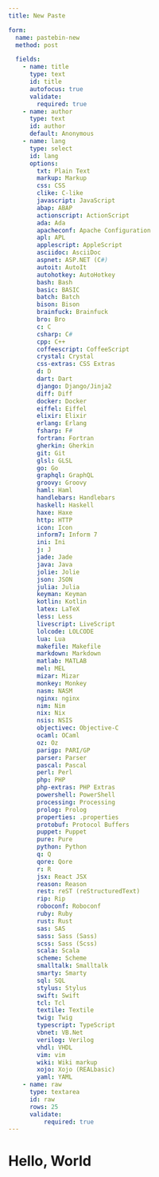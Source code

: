 ```yaml
---
title: New Paste

form:
  name: pastebin-new
  method: post

  fields:
    - name: title
      type: text
      id: title
      autofocus: true
      validate:
        required: true
    - name: author
      type: text
      id: author
      default: Anonymous
    - name: lang
      type: select
      id: lang
      options:
        txt: Plain Text
        markup: Markup
        css: CSS
        clike: C-like
        javascript: JavaScript
        abap: ABAP
        actionscript: ActionScript
        ada: Ada
        apacheconf: Apache Configuration
        apl: APL
        applescript: AppleScript
        asciidoc: AsciiDoc
        aspnet: ASP.NET (C#)
        autoit: AutoIt
        autohotkey: AutoHotkey
        bash: Bash
        basic: BASIC
        batch: Batch
        bison: Bison
        brainfuck: Brainfuck
        bro: Bro
        c: C
        csharp: C#
        cpp: C++
        coffeescript: CoffeeScript
        crystal: Crystal
        css-extras: CSS Extras
        d: D
        dart: Dart
        django: Django/Jinja2
        diff: Diff
        docker: Docker
        eiffel: Eiffel
        elixir: Elixir
        erlang: Erlang
        fsharp: F#
        fortran: Fortran
        gherkin: Gherkin
        git: Git
        glsl: GLSL
        go: Go
        graphql: GraphQL
        groovy: Groovy
        haml: Haml
        handlebars: Handlebars
        haskell: Haskell
        haxe: Haxe
        http: HTTP
        icon: Icon
        inform7: Inform 7
        ini: Ini
        j: J
        jade: Jade
        java: Java
        jolie: Jolie
        json: JSON
        julia: Julia
        keyman: Keyman
        kotlin: Kotlin
        latex: LaTeX
        less: Less
        livescript: LiveScript
        lolcode: LOLCODE
        lua: Lua
        makefile: Makefile
        markdown: Markdown
        matlab: MATLAB
        mel: MEL
        mizar: Mizar
        monkey: Monkey
        nasm: NASM
        nginx: nginx
        nim: Nim
        nix: Nix
        nsis: NSIS
        objectivec: Objective-C
        ocaml: OCaml
        oz: Oz
        parigp: PARI/GP
        parser: Parser
        pascal: Pascal
        perl: Perl
        php: PHP
        php-extras: PHP Extras
        powershell: PowerShell
        processing: Processing
        prolog: Prolog
        properties: .properties
        protobuf: Protocol Buffers
        puppet: Puppet
        pure: Pure
        python: Python
        q: Q
        qore: Qore
        r: R
        jsx: React JSX
        reason: Reason
        rest: reST (reStructuredText)
        rip: Rip
        roboconf: Roboconf
        ruby: Ruby
        rust: Rust
        sas: SAS
        sass: Sass (Sass)
        scss: Sass (Scss)
        scala: Scala
        scheme: Scheme
        smalltalk: Smalltalk
        smarty: Smarty
        sql: SQL
        stylus: Stylus
        swift: Swift
        tcl: Tcl
        textile: Textile
        twig: Twig
        typescript: TypeScript
        vbnet: VB.Net
        verilog: Verilog
        vhdl: VHDL
        vim: vim
        wiki: Wiki markup
        xojo: Xojo (REALbasic)
        yaml: YAML
    - name: raw
      type: textarea
      id: raw
      rows: 25
      validate:
          required: true
---
```


# Hello, World